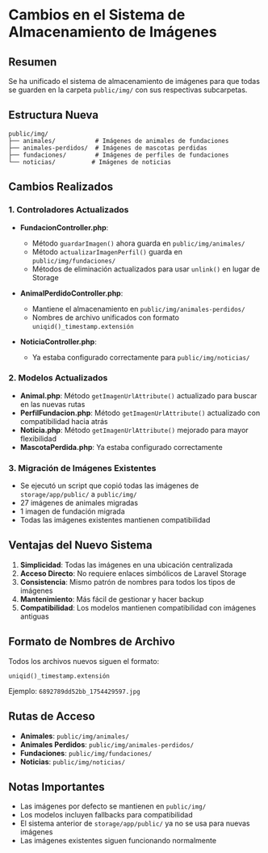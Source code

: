 # Cambios en el Sistema de Almacenamiento de Imágenes

## Resumen
Se ha unificado el sistema de almacenamiento de imágenes para que todas se guarden en la carpeta `public/img/` con sus respectivas subcarpetas.

## Estructura Nueva
```
public/img/
├── animales/           # Imágenes de animales de fundaciones
├── animales-perdidos/  # Imágenes de mascotas perdidas
├── fundaciones/        # Imágenes de perfiles de fundaciones
└── noticias/          # Imágenes de noticias
```

## Cambios Realizados

### 1. Controladores Actualizados
- **FundacionController.php**: 
  - Método `guardarImagen()` ahora guarda en `public/img/animales/`
  - Método `actualizarImagenPerfil()` guarda en `public/img/fundaciones/`
  - Métodos de eliminación actualizados para usar `unlink()` en lugar de Storage

- **AnimalPerdidoController.php**:
  - Mantiene el almacenamiento en `public/img/animales-perdidos/`
  - Nombres de archivo unificados con formato `uniqid()_timestamp.extensión`

- **NoticiaController.php**:
  - Ya estaba configurado correctamente para `public/img/noticias/`

### 2. Modelos Actualizados
- **Animal.php**: Método `getImagenUrlAttribute()` actualizado para buscar en las nuevas rutas
- **PerfilFundacion.php**: Método `getImagenUrlAttribute()` actualizado con compatibilidad hacia atrás
- **Noticia.php**: Método `getImagenUrlAttribute()` mejorado para mayor flexibilidad
- **MascotaPerdida.php**: Ya estaba configurado correctamente

### 3. Migración de Imágenes Existentes
- Se ejecutó un script que copió todas las imágenes de `storage/app/public/` a `public/img/`
- 27 imágenes de animales migradas
- 1 imagen de fundación migrada
- Todas las imágenes existentes mantienen compatibilidad

## Ventajas del Nuevo Sistema

1. **Simplicidad**: Todas las imágenes en una ubicación centralizada
2. **Acceso Directo**: No requiere enlaces simbólicos de Laravel Storage
3. **Consistencia**: Mismo patrón de nombres para todos los tipos de imágenes
4. **Mantenimiento**: Más fácil de gestionar y hacer backup
5. **Compatibilidad**: Los modelos mantienen compatibilidad con imágenes antiguas

## Formato de Nombres de Archivo
Todos los archivos nuevos siguen el formato:
```
uniqid()_timestamp.extensión
```
Ejemplo: `6892789dd52bb_1754429597.jpg`

## Rutas de Acceso
- **Animales**: `public/img/animales/`
- **Animales Perdidos**: `public/img/animales-perdidos/`
- **Fundaciones**: `public/img/fundaciones/`
- **Noticias**: `public/img/noticias/`

## Notas Importantes
- Las imágenes por defecto se mantienen en `public/img/`
- Los modelos incluyen fallbacks para compatibilidad
- El sistema anterior de `storage/app/public/` ya no se usa para nuevas imágenes
- Las imágenes existentes siguen funcionando normalmente